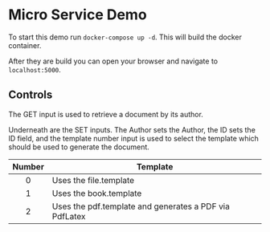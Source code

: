 # Micro Service Demo

To start this demo run `docker-compose up -d`. This will build the docker container. 

After they are build you can open your browser and navigate to `localhost:5000`.

## Controls
The GET input is used to retrieve a document by its author.

Underneath are the SET inputs. The Author sets the Author, the ID sets the ID field, and the template
number input is used to select the template which should be used to generate the document.

| Number | Template                                               |
|:------:|--------------------------------------------------------|
|   0    | Uses the file.template                                 |
|   1    | Uses the book.template                                 |
|   2    | Uses the pdf.template and generates a PDF via PdfLatex |
